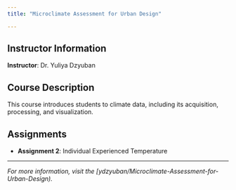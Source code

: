 ```yaml
---
title: "Microclimate Assessment for Urban Design"

---
```


## Instructor Information
**Instructor**: Dr. Yuliya Dzyuban

## Course Description
This course introduces students to climate data, including its acquisition, processing, and visualization.

## Assignments 
- **Assignment 2**: Individual Experienced Temperature


---

_For more information, visit the [ydzyuban/Microclimate-Assessment-for-Urban-Design)._  
